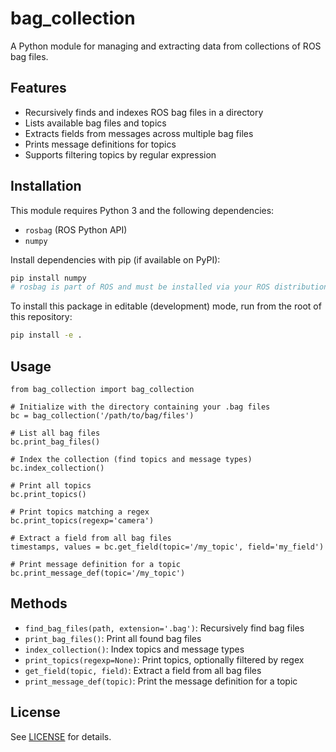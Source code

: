 # bag_collection

A Python module for managing and extracting data from collections of ROS bag files.

## Features
- Recursively finds and indexes ROS bag files in a directory
- Lists available bag files and topics
- Extracts fields from messages across multiple bag files
- Prints message definitions for topics
- Supports filtering topics by regular expression

## Installation

This module requires Python 3 and the following dependencies:
- `rosbag` (ROS Python API)
- `numpy`


Install dependencies with pip (if available on PyPI):
```bash
pip install numpy
# rosbag is part of ROS and must be installed via your ROS distribution
```

To install this package in editable (development) mode, run from the root of this repository:
```bash
pip install -e .
```

## Usage

```
from bag_collection import bag_collection

# Initialize with the directory containing your .bag files
bc = bag_collection('/path/to/bag/files')

# List all bag files
bc.print_bag_files()

# Index the collection (find topics and message types)
bc.index_collection()

# Print all topics
bc.print_topics()

# Print topics matching a regex
bc.print_topics(regexp='camera')

# Extract a field from all bag files
timestamps, values = bc.get_field(topic='/my_topic', field='my_field')

# Print message definition for a topic
bc.print_message_def(topic='/my_topic')
```

## Methods
- `find_bag_files(path, extension='.bag')`: Recursively find bag files
- `print_bag_files()`: Print all found bag files
- `index_collection()`: Index topics and message types
- `print_topics(regexp=None)`: Print topics, optionally filtered by regex
- `get_field(topic, field)`: Extract a field from all bag files
- `print_message_def(topic)`: Print the message definition for a topic

## License

See [LICENSE](LICENSE) for details.
